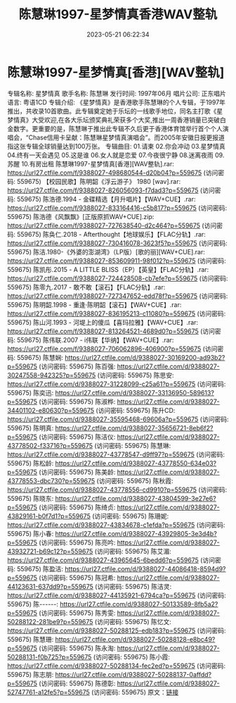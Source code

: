 ﻿---
title: 陈慧琳1997-星梦情真香港WAV整轨
date: 2023-05-21 06:22:34
categories: WAV车载音乐、镜像
tags: 华语中文
---
# 陈慧琳1997-星梦情真[香港][WAV整轨]

专辑名称: 星梦情真
歌手名称: 陈慧琳
发行时间: 1997年06月
唱片公司: 正东唱片
语言: 粤语1CD
专辑介绍:
《星梦情真》是香港歌手陈慧琳的个人专辑，于1997年推出，共收录10首歌曲。此专辑奠定她于乐坛的一线歌手地位，同名主打歌《星梦情真》大受欢迎,在各大乐坛颁奖典礼荣获多个大奖,推出一周香港销量已突破白金数字。更重要的是，陈慧琳于推出此专辑不久后更于香港体育馆举行首个个人演唱会，“Chase信用卡呈献：陈慧琳星梦情真演唱会”。而2005年安徽日报更报道指这张专辑全球销量达到100万张。
专辑曲目:
01.请柬
02.你会冲动
03.星梦情真
04.终有一天会遇见
05.这是谁
06.女人就是恋爱
07.今夜很宁静
08.迷离夜雨
09.苏醒
10.有房出租
陈慧琳1997-星梦情真[香港][WAV整轨].rar: https://url27.ctfile.com/f/9388027-498680544-d20b04?p=559675
(访问密码: 559675)
【校园民歌】陈明韶《浮云游子》 1980 [wav].rar: https://url27.ctfile.com/f/9388027-826056093-f7dad3?p=559675
(访问密码: 559675)
陈浩德.1994 - 金碟精选【月升唱片】【WAV+CUE】.rar: https://url27.ctfile.com/f/9388027-833164416-c5b817?p=559675
(访问密码: 559675)
陈浩德《风飘飘》[正版原抓WAV+CUE].zip: https://url27.ctfile.com/f/9388027-727638540-d2c464?p=559675
(访问密码: 559675)
陈奂仁.2018 - Afterthought【地球娱乐】【FLAC分轨】.rar: https://url27.ctfile.com/f/9388027-730416078-3623f5?p=559675
(访问密码: 559675)
陈洁.1980-《外婆的澎湖湾》（LP版）[歌的丽][WAV+CUE].rar: https://url27.ctfile.com/f/9388027-853609911-98f012?p=559675
(访问密码: 559675)
陈凯彤.2015 - A LITTLE BLISS（EP）【英皇】【FLAC分轨】.rar: https://url27.ctfile.com/f/9388027-724428508-cb7efe?p=559675
(访问密码: 559675)
陈零九.2017 - 敢不敢【滚石】【FLAC分轨】.rar: https://url27.ctfile.com/f/9388027-727347652-edd78f?p=559675
(访问密码: 559675)
陈明韶.1998 - 重逢·陈明韶【滚石】【WAV+CUE】.rar: https://url27.ctfile.com/f/9388027-836195213-c11080?p=559675
(访问密码: 559675)
陈山河.1993 - 河堤上的傻瓜【喜玛拉雅】【WAV+CUE】.rar: https://url27.ctfile.com/f/9388027-813264521-4689d0?p=559675
(访问密码: 559675)
陈伟联.2007 - i伟联【华纳】【WAV+CUE】.rar: https://url27.ctfile.com/f/9388027-706062896-406900?p=559675
(访问密码: 559675)
陈慧娴: https://url27.ctfile.com/d/9388027-30169200-ad93b2?p=559675
(访问密码: 559675)
陈百强: https://url27.ctfile.com/d/9388027-30247558-942325?p=559675
(访问密码: 559675)
陈思安: https://url27.ctfile.com/d/9388027-31228099-c25a61?p=559675
(访问密码: 559675)
陈奕迅: https://url27.ctfile.com/d/9388027-33136950-589613?p=559675
(访问密码: 559675)
陈淑桦: https://url27.ctfile.com/d/9388027-34401102-e80630?p=559675
(访问密码: 559675)
陈升CD: https://url27.ctfile.com/d/9388027-35595468-69606a?p=559675
(访问密码: 559675)
陈明真: https://url27.ctfile.com/d/9388027-35656721-8eb6f2?p=559675
(访问密码: 559675)
陈洁仪: https://url27.ctfile.com/d/9388027-43778502-f33716?p=559675
(访问密码: 559675)
陈慧琳: https://url27.ctfile.com/d/9388027-43778547-d9ff97?p=559675
(访问密码: 559675)
陈松龄: https://url27.ctfile.com/d/9388027-43778550-634e03?p=559675
(访问密码: 559675)
陈美龄: https://url27.ctfile.com/d/9388027-43778553-dbc730?p=559675
(访问密码: 559675)
陈秋霞: https://url27.ctfile.com/d/9388027-43778556-cd9910?p=559675
(访问密码: 559675)
陈晓东: https://url27.ctfile.com/d/9388027-43804599-3e27e6?p=559675
(访问密码: 559675)
陈绮贞: https://url27.ctfile.com/d/9388027-43829161-b0f7d1?p=559675
(访问密码: 559675)
陈珊妮: https://url27.ctfile.com/d/9388027-43834678-c1efda?p=559675
(访问密码: 559675)
陈小春: https://url27.ctfile.com/d/9388027-43929805-3e3d4b?p=559675
(访问密码: 559675)
陈亮吟: https://url27.ctfile.com/d/9388027-43932721-b69c12?p=559675
(访问密码: 559675)
陈艾湄: https://url27.ctfile.com/d/9388027-43965645-6bedd6?p=559675
(访问密码: 559675)
陈盈洁: https://url27.ctfile.com/d/9388027-44086418-8594d9?p=559675
(访问密码: 559675)
陈冠希: https://url27.ctfile.com/d/9388027-44123631-637dd9?p=559675
(访问密码: 559675)
陈洁灵: https://url27.ctfile.com/d/9388027-44135921-6794ca?p=559675
(访问密码: 559675)
陈------: https://url27.ctfile.com/d/9388027-50133589-8fb5a2?p=559675
(访问密码: 559675)
陈秀雯: https://url27.ctfile.com/d/9388027-50288122-281be9?p=559675
(访问密码: 559675)
陈忆文: https://url27.ctfile.com/d/9388027-50288125-edb183?p=559675
(访问密码: 559675)
陈慧珊: https://url27.ctfile.com/d/9388027-50288128-e8bc49?p=559675
(访问密码: 559675)
陈永淘: https://url27.ctfile.com/d/9388027-50288131-f0b725?p=559675
(访问密码: 559675)
陈小霞: https://url27.ctfile.com/d/9388027-50288134-fec2ed?p=559675
(访问密码: 559675)
陈志朋: https://url27.ctfile.com/d/9388027-50288137-0affdd?p=559675
(访问密码: 559675)
陈德彰: https://url27.ctfile.com/d/9388027-52747761-a12fe5?p=559675
(访问密码: 559675)
原文：[链接](https://blog.sina.com.cn/s/blog_1647c7e76010311yv.html)